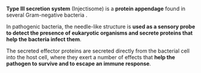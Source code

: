 **Type III secretion system** (Injectisome) is a **protein appendage** found in several Gram-negative bacteria .

In pathogenic bacteria, the needle-like structure is **used as a sensory probe to detect the presence of eukaryotic organisms and secrete proteins that help the bacteria infect them**.

The secreted effector proteins are secreted directly from the bacterial cell into the host cell, where they exert a number of effects that **help the pathogen to survive and to escape an immune response**.